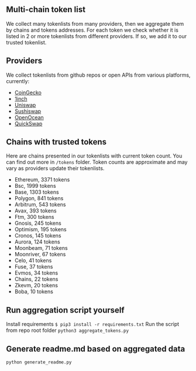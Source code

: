 
## Multi-chain token list 
We collect many tokenlists from many providers, then we aggregate them by chains and tokens addresses. 
For each token we check whether it is listed in 2 or more tokenlists from different providers. If so, 
we add it to our trusted tokenlist.

## Providers
We collect tokenlists from github repos or open APIs from various platforms, currently:
- [CoinGecko](https://www.coingecko.com/)
- [1inch](https://app.1inch.io/)
- [Uniswap](https://uniswap.org/)
- [Sushiswap](https://www.sushi.com/)
- [OpenOcean](https://openocean.finance/)
- [QuickSwap](https://quickswap.exchange/#/swap)

## Chains with trusted tokens
Here are chains presented in our tokenlists with current token count. You can find out more in `/tokens` folder.
Token counts are approximate and may vary as providers update their tokenlists.
- Ethereum, 3371 tokens
- Bsc, 1999 tokens
- Base, 1303 tokens
- Polygon, 841 tokens
- Arbitrum, 543 tokens
- Avax, 393 tokens
- Ftm, 300 tokens
- Gnosis, 245 tokens
- Optimism, 195 tokens
- Cronos, 145 tokens
- Aurora, 124 tokens
- Moonbeam, 71 tokens
- Moonriver, 67 tokens
- Celo, 41 tokens
- Fuse, 37 tokens
- Evmos, 34 tokens
- Chains, 22 tokens
- Zkevm, 20 tokens
- Boba, 10 tokens

## Run aggregation script yourself
Install requirements
```$ pip3 install -r requirements.txt```
Run the script from repo root folder
```python3 aggregate_tokens.py```
## Generate readme.md based on aggregated data
```bash
python generate_readme.py
```

